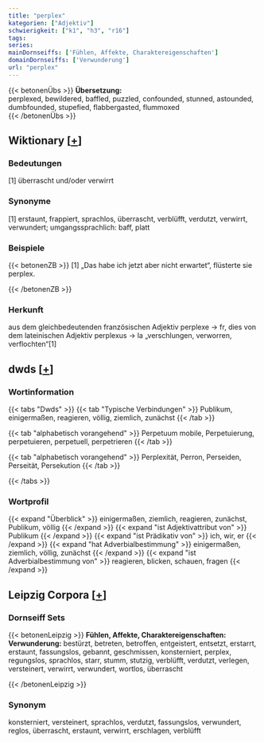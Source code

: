 ```yaml
---
title: "perplex"
kategorien: ["Adjektiv"]
schwierigkeit: ["k1", "h3", "r16"]
tags:
series:
mainDornseiffs: ['Fühlen, Affekte, Charaktereigenschaften']
domainDornseiffs: ['Verwunderung']
url: "perplex"
---
```


{{< betonenÜbs >}}
**Übersetzung:**  
perplexed, bewildered, baffled, puzzled, confounded, stunned, astounded, dumbfounded, stupefied, flabbergasted, flummoxed  
{{< /betonenÜbs >}}

## Wiktionary [[+](https://de.wiktionary.org/wiki/perplex)]

### Bedeutungen
[1] überrascht und/oder verwirrt  

### Synonyme
[1] erstaunt, frappiert, sprachlos, überrascht, verblüfft, verdutzt, verwirrt, verwundert; umgangssprachlich: baff, platt  

### Beispiele
{{< betonenZB >}}
[1] „Das habe ich jetzt aber nicht erwartet“, flüsterte sie perplex.  

{{< /betonenZB >}}
### Herkunft
aus dem gleichbedeutenden französischen Adjektiv perplexe → fr, dies von dem lateinischen Adjektiv perplexus → la „verschlungen, verworren, verflochten“[1]  



## dwds [[+](https://www.dwds.de/wb/perplex)]

### Wortinformation
{{< tabs "Dwds" >}}
{{< tab "Typische Verbindungen" >}}
Publikum, einigermaßen, reagieren, völlig, ziemlich, zunächst
{{< /tab >}}

{{< tab "alphabetisch vorangehend" >}}
Perpetuum mobile, Perpetuierung, perpetuieren, perpetuell, perpetrieren
{{< /tab >}}

{{< tab "alphabetisch vorangehend" >}}
Perplexität, Perron, Perseiden, Perseität, Persekution
{{< /tab >}}

{{< /tabs >}}

### Wortprofil
{{< expand "Überblick" >}} einigermaßen, ziemlich, reagieren, zunächst, Publikum, völlig {{< /expand >}}
{{< expand "ist Adjektivattribut von" >}} Publikum {{< /expand >}}
{{< expand "ist Prädikativ von" >}} ich, wir, er {{< /expand >}}
{{< expand "hat Adverbialbestimmung" >}} einigermaßen, ziemlich, völlig, zunächst {{< /expand >}}
{{< expand "ist Adverbialbestimmung von" >}} reagieren, blicken, schauen, fragen {{< /expand >}}

## Leipzig Corpora [[+](https://corpora.uni-leipzig.de/en/res?word=perplex&corpusId=deu_newscrawl-public_2018)]

### Dornseiff Sets
{{< betonenLeipzig >}}
**Fühlen, Affekte, Charaktereigenschaften:**  
**Verwunderung:** bestürzt, betreten, betroffen, entgeistert, entsetzt, erstarrt, erstaunt, fassungslos, gebannt, geschmissen, konsterniert, perplex, regungslos, sprachlos, starr, stumm, stutzig, verblüfft, verdutzt, verlegen, versteinert, verwirrt, verwundert, wortlos, überrascht  

{{< /betonenLeipzig >}}

### Synonym
konsterniert, versteinert, sprachlos, verdutzt, fassungslos, verwundert, reglos, überrascht, erstaunt, verwirrt, erschlagen, verblüfft

